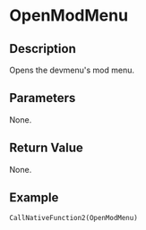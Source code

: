 # OpenModMenu

## Description
Opens the devmenu's mod menu.

## Parameters
None.

## Return Value
None.

## Example
```
CallNativeFunction2(OpenModMenu)
```